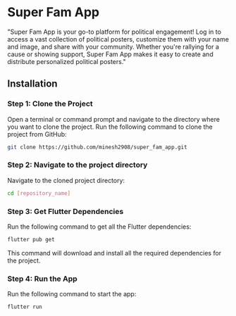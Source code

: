 # Super Fam App

"Super Fam App is your go-to platform for political engagement! Log in to access a vast collection of political posters, customize them with your name and image, and share with your community. Whether you're rallying for a cause or showing support, Super Fam App makes it easy to create and distribute personalized political posters."

## Installation

### Step 1: Clone the Project

Open a terminal or command prompt and navigate to the directory where you want to clone the project. Run the following command to clone the project from GitHub:

```bash
git clone https://github.com/minesh2908/super_fam_app.git
```

### Step 2: Navigate to the project directory
Navigate to the cloned project directory:

```bash
cd [repository_name]
```

### Step 3: Get Flutter Dependencies
Run the following command to get all the Flutter dependencies:

```bash
flutter pub get
```
This command will download and install all the required dependencies for the project.

### Step 4: Run the App
Run the following command to start the app:
```bash
flutter run
```
